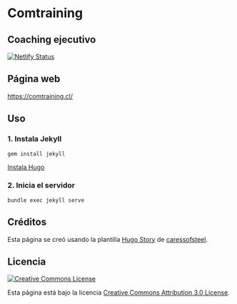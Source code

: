 # Comtraining

## Coaching ejecutivo

[![Netlify Status](https://api.netlify.com/api/v1/badges/d5aa0045-cb9f-4495-b114-0a55d345a242/deploy-status)](https://app.netlify.com/sites/comtraining/deploys)

## Página web
https://comtraining.cl/

## Uso

### 1. Instala Jekyll
```
gem install jekyll
```
[Instala Hugo](https://gohugo.io/overview/installing/)

### 2. Inicia el servidor
```
bundle exec jekyll serve
```

## Créditos

Esta página se creó usando la plantilla [Hugo Story](https://themes.gohugo.io/hugo-story/) de [caressofsteel](https://github.com/caressofsteel).

## Licencia

<a rel="license" href="http://creativecommons.org/licenses/by/3.0/" class="license-button"><img alt="Creative Commons License" style="border-width:0" src="https://i.creativecommons.org/l/by/3.0/88x31.png"></a>

Esta página está bajo la licencia [Creative Commons Attribution 3.0 License](LICENSE).